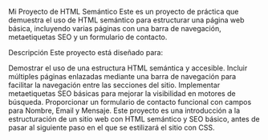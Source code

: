 Mi Proyecto de HTML Semántico
Este es un proyecto de práctica que demuestra el uso de HTML semántico para estructurar una página web básica, incluyendo varias páginas con una barra de navegación, metaetiquetas SEO y un formulario de contacto.

Descripción
Este proyecto está diseñado para:

Demostrar el uso de una estructura HTML semántica y accesible.
Incluir múltiples páginas enlazadas mediante una barra de navegación para facilitar la navegación entre las secciones del sitio.
Implementar metaetiquetas SEO básicas para mejorar la visibilidad en motores de búsqueda.
Proporcionar un formulario de contacto funcional con campos para Nombre, Email y Mensaje.
Este proyecto es una introducción a la estructuración de un sitio web con HTML semántico y SEO básico, antes de pasar al siguiente paso en el que se estilizará el sitio con CSS.
